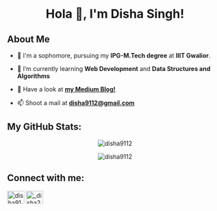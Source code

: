 <h1 align="center">Hola 👋, I'm Disha Singh!</h1>

## About Me

- 🔭 I'm a sophomore, pursuing my **IPG-M.Tech degree** at **IIIT Gwalior**.

- 🌱 I’m currently learning **Web Development** and **Data Structures and Algorithms**

- 📝 Have a look at [**my Medium Blog!**](https://medium.com/@disha9112)

- 📫 Shoot a mail at **disha9112@gmail.com**

## My GitHub Stats:

<div align="center">
<p><img align="center" src="https://github-readme-stats.vercel.app/api?username=disha9112&show_icons=true&theme=dracula" alt="disha9112" />

<p><img align="center" src="https://github-readme-streak-stats.herokuapp.com?user=disha9112&theme=dracula&date_format=M%20j%5B%2C%20Y%5D" alt="disha9112" /></p>
</div>

## Connect with me:

<p align="left">
<a href="https://linkedin.com/in/disha9112" target="blank"><img align="center" src="https://raw.githubusercontent.com/rahuldkjain/github-profile-readme-generator/master/src/images/icons/Social/linked-in-alt.svg" alt="disha9112" height="30" width="40" /></a>
<a href="https://instagram.com/_disha291_" target="blank"><img align="center" src="https://raw.githubusercontent.com/rahuldkjain/github-profile-readme-generator/master/src/images/icons/Social/instagram.svg" alt="_disha291_" height="30" width="40" /></a>
</p>
